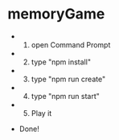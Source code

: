 # memoryGame

* 1. open Command Prompt
* 2. type "npm install"
* 3. type "npm run create"
* 4. type "npm run start"
* 5. Play it

* Done!
